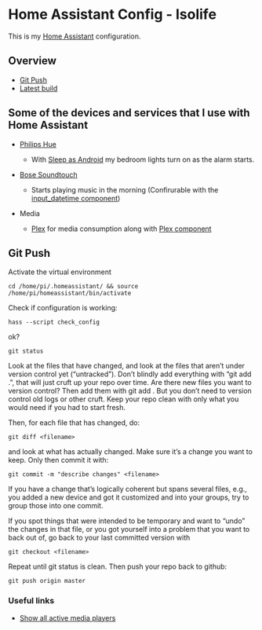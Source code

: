 # Home Assistant Config - Isolife

This is my [Home Assistant](https://home-assistant.io/) configuration.

## Overview

* [Git Push](#git_push)
* [Latest build](https://travis-ci.org/Isolife/Home-AssistantConfig)

## Some of the devices and services that I use with Home Assistant
* [Philips Hue](https://www.philips.no/c-m-li/hue)
  - With [Sleep as Android](https://sleep.urbandroid.org/) my bedroom lights turn on as the alarm starts.


* [Bose Soundtouch](https://www.bose.co.uk/en_gb/products/speakers/multi_room_speakers.html)
  - Starts playing music in the morning (Confirurable with the [input_datetime component](https://www.home-assistant.io/components/input_datetime/))

* Media
  - [Plex](https://www.plex.tv/) for media consumption along with [Plex component](https://home-assistant.io/components/media_player.plex/)

<a name="git_push"></a>
## Git Push

Activate the virtual environment

`cd /home/pi/.homeassistant/ && source /home/pi/homeassistant/bin/activate`

Check if configuration is working:

`hass --script check_config`

ok?

`git status`

Look at the files that have changed, and look at the files that aren’t under version control yet (“untracked”). Don’t blindly add everything with “git add .”, that will just cruft up your repo over time. Are there new files you want to version control? Then add them with git add . But you don’t need to version control old logs or other cruft. Keep your repo clean with only what you would need if you had to start fresh.

Then, for each file that has changed, do:

`git diff <filename>`

and look at what has actually changed. Make sure it’s a change you want to keep. Only then commit it with:

`git commit -m "describe changes" <filename>`

If you have a change that’s logically coherent but spans several files, e.g., you added a new device and got it customized and into your groups, try to group those into one commit.

If you spot things that were intended to be temporary and want to “undo” the changes in that file, or you got yourself into a problem that you want to back out of, go back to your last committed version with

`git checkout <filename>`

Repeat until git status is clean. Then push your repo back to github:

`git push origin master`

### Useful links
* [Show all active media players](https://community.home-assistant.io/t/show-any-currently-active-media-player-on-default-view/23960/2)
